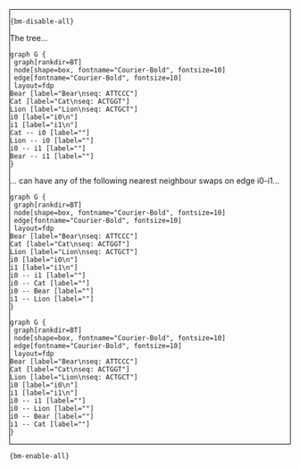 <div style="border:1px solid black;">

`{bm-disable-all}`

The tree...

```{dot}
graph G {
 graph[rankdir=BT]
 node[shape=box, fontname="Courier-Bold", fontsize=10]
 edge[fontname="Courier-Bold", fontsize=10]
 layout=fdp
Bear [label="Bear\nseq: ATTCCC"]
Cat [label="Cat\nseq: ACTGGT"]
Lion [label="Lion\nseq: ACTGCT"]
i0 [label="i0\n"]
i1 [label="i1\n"]
Cat -- i0 [label=""]
Lion -- i0 [label=""]
i0 -- i1 [label=""]
Bear -- i1 [label=""]
}
```

... can have any of the following nearest neighbour swaps on edge i0-i1...


```{dot}
graph G {
 graph[rankdir=BT]
 node[shape=box, fontname="Courier-Bold", fontsize=10]
 edge[fontname="Courier-Bold", fontsize=10]
 layout=fdp
Bear [label="Bear\nseq: ATTCCC"]
Cat [label="Cat\nseq: ACTGGT"]
Lion [label="Lion\nseq: ACTGCT"]
i0 [label="i0\n"]
i1 [label="i1\n"]
i0 -- i1 [label=""]
i0 -- Cat [label=""]
i0 -- Bear [label=""]
i1 -- Lion [label=""]
}
```


```{dot}
graph G {
 graph[rankdir=BT]
 node[shape=box, fontname="Courier-Bold", fontsize=10]
 edge[fontname="Courier-Bold", fontsize=10]
 layout=fdp
Bear [label="Bear\nseq: ATTCCC"]
Cat [label="Cat\nseq: ACTGGT"]
Lion [label="Lion\nseq: ACTGCT"]
i0 [label="i0\n"]
i1 [label="i1\n"]
i0 -- i1 [label=""]
i0 -- Lion [label=""]
i0 -- Bear [label=""]
i1 -- Cat [label=""]
}
```

</div>

`{bm-enable-all}`

